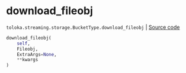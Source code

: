 # download_fileobj
`toloka.streaming.storage.BucketType.download_fileobj` | [Source code](https://github.com/Toloka/toloka-kit/blob/v1.2.3/src/streaming/storage.py#L152)

```python
download_fileobj(
    self,
    Fileobj,
    ExtraArgs=None,
    **kwargs
)
```

